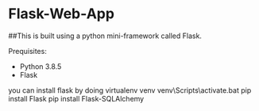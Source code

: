 # Flask-Web-App

##This is built using a python mini-framework called Flask.

Prequisites:

- Python 3.8.5
- Flask

you can install flask by doing
  virtualenv venv
  venv\Scripts\activate.bat
  pip install Flask
  pip install Flask-SQLAlchemy

